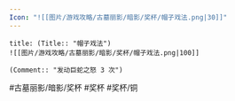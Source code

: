 ```yaml
---
Icon: "![[图片/游戏攻略/古墓丽影/暗影/奖杯/帽子戏法.png|30]]"
---
```

```ad-common-bronze-trophy
title: (Title:: "帽子戏法")
![[图片/游戏攻略/古墓丽影/暗影/奖杯/帽子戏法.png|100]]

(Comment:: "发动巨蛇之怒 3 次")
```

#古墓丽影/暗影/奖杯 #奖杯 #奖杯/铜
